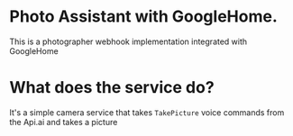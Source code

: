 # Photo Assistant with GoogleHome.

This is a photographer webhook implementation integrated with GoogleHome


# What does the service do?
It's a simple camera service that takes  `TakePicture` voice commands from the Api.ai  and takes a picture
